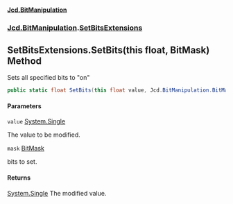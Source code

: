 #### [Jcd.BitManipulation](index.md 'index')
### [Jcd.BitManipulation](Jcd.BitManipulation.md 'Jcd.BitManipulation').[SetBitsExtensions](Jcd.BitManipulation.SetBitsExtensions.md 'Jcd.BitManipulation.SetBitsExtensions')

## SetBitsExtensions.SetBits(this float, BitMask) Method

Sets all specified bits to "on"

```csharp
public static float SetBits(this float value, Jcd.BitManipulation.BitMask mask);
```
#### Parameters

<a name='Jcd.BitManipulation.SetBitsExtensions.SetBits(thisfloat,Jcd.BitManipulation.BitMask).value'></a>

`value` [System.Single](https://docs.microsoft.com/en-us/dotnet/api/System.Single 'System.Single')

The value to be modified.

<a name='Jcd.BitManipulation.SetBitsExtensions.SetBits(thisfloat,Jcd.BitManipulation.BitMask).mask'></a>

`mask` [BitMask](Jcd.BitManipulation.BitMask.md 'Jcd.BitManipulation.BitMask')

bits to set.

#### Returns

[System.Single](https://docs.microsoft.com/en-us/dotnet/api/System.Single 'System.Single')
The modified value.